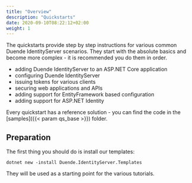 ```yaml
---
title: "Overview"
description: "Quickstarts"
date: 2020-09-10T08:22:12+02:00
weight: 1
---
```


The quickstarts provide step by step instructions for various common Duende IdentityServer scenarios. They start with the absolute basics and become more complex - it is recommended you do them in order.

* adding Duende IdentityServer to an ASP.NET Core application
* configuring Duende IdentityServer
* issuing tokens for various clients
* securing web applications and APIs
* adding support for EntityFramework based configuration
* adding support for ASP.NET Identity

Every quickstart has a reference solution - you can find the code in the [samples]({{< param qs_base >}}) folder.

## Preparation
The first thing you should do is install our templates:

```
dotnet new -install Duende.IdentityServer.Templates
```

They will be used as a starting point for the various tutorials.
